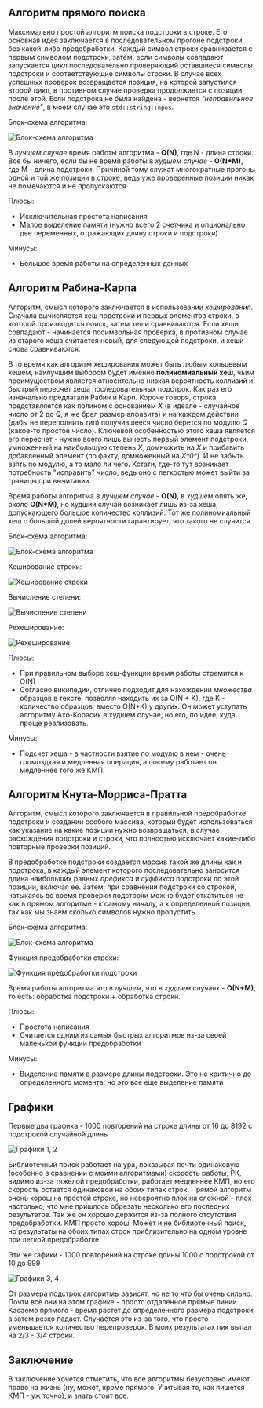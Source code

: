 ## Алгоритм прямого поиска
Максимально простой алгоритм поиска подстроки в строке.
Его основная идея заключается в последовательном прогоне подстроки без какой-либо предобработки. Каждый символ строки сравнивается с первым символом подстроки, затем, если символы совпадают запускается цикл последовательно проверяющий оставшиеся символы подстроки и соответствующие символы строки. В случае всех успешных проверок возвращается позиция, на которой запустился второй цикл, в противном случае проверка продолжается с позиции после этой. Если подстрока не была найдена - вернется _"неправильное значение"_, в моем случае это `std::string::npos`.

Блок-схема алгоритма:

![Блок-схема алгоритма](https://raw.githubusercontent.com/mocurin/test/master/pics/Naive_algorithm.svg?sanitize=true)

В _лучшем случае_ время работы алгоритма - **O(N)**, где N - длина строки. Все бы ничего, если бы не время работы в _худшем случае_ - **O(N*M)**, где M - длина подстроки. Причиной тому служат многократные прогоны одной и той же позиции в строке, ведь уже проверенные позиции никак не помечаются и не пропускаются

Плюсы:

 - Исключительная простота написания
 - Малое выделение памяти (нужно всего 2 счетчика и опционально две переменных, отражающих длину строки и подстроки)

Минусы:
 - Большое время работы на определенных данных
 
## Алгоритм Рабина-Карпа
Алгоритм, смысл которого заключается в использовании _хеширования_.
Сначала вычисляется хеш подстроки и первых элементов строки, в которой производится поиск, затем хеши сравниваются. Если хеши совпадают - начинается посимвольная проверка, в противном случае из старого хеша считается новый, для следующей подстроки, и хеши снова сравниваются.

В то время как алгоритм хеширования может быть любым кольцевым хешем, наилучшим выбором будет именно **полиномиальный хеш**, чьим преимуществом является относительно низкая вероятность коллизий и быстрый пересчет хеша последовательных подстрок. Как раз его изначально предлагали Рабин и Карп.
Короче говоря, строка представляется как полином с основанием _X_ (в идеале - случайное число от 2 до Q, я же брал размер алфавита) и на каждом действии (дабы не переполнить тип) получившееся число берется по модулю _Q_ (какое-то простое число). Ключевой особенностью этого хеша является его пересчет - нужно всего лишь вычесть первый элемент подстроки, умноженный на наибольшую степень *Х*, домножить на *Х* и прибавить добавленный элемент (по факту, домноженный на *Х^0^*). И не забыть взять по модулю, а то мало ли чего. Кстати, где-то тут возникает потребность "исправить" число, ведь оно с легкостью может выйти за границы при вычитании.

Время работы алгоритма в _лучшем случае_ - **O(N)**, в _худшем_ опять же, около **O(N*M)**, но худший случай возникает лишь из-за хеша, допускающего большое количество коллизий. Тот же полиномиальный хеш с большой долей вероятности гарантирует, что такого не случится.

Блок-схема алгоритма:

![Блок-схема алгоритма](https://raw.githubusercontent.com/mocurin/test/master/pics/RK_Algorithm.svg?sanitize=true)

Хеширование строки:

![Хеширование строки](https://raw.githubusercontent.com/mocurin/test/master/pics/String%20hash.svg?sanitize=true)

Вычисление степени:

![Вычисление степени](https://raw.githubusercontent.com/mocurin/test/master/pics/Count%20biggest%20power.svg?sanitize=true)

Рехеширование:

![Рехеширование](https://raw.githubusercontent.com/mocurin/test/master/pics/Rehash.svg?sanitize=true)

Плюсы:
 - При правильном выборе хеш-функции время работы стремится к O(N)
 - Согласно википедии, отлично подходит для нахождении _множества_ образцов в тексте, позволяя находить их за O(N + K), где K - количество образцов, вместо O(N*K) у других. Он может уступать алгоритму Ахо-Корасик в худшем случае, но его, по идее, куда проще реализовать.

Минусы:
  - Подсчет хеша - в частности взятие по модулю в нем - очень громоздкая и медленная операция, а посему работает он медленнее того же КМП.
 
## Алгоритм Кнута-Морриса-Пратта
 
 Алгоритм, смысл которого заключается в правильной предобработке подстроки и создании особого массива, который будет использоваться как указание на какие позиции нужно возвращаться, в случае расхождения подстроки и строки, что полностью исключает какие-либо повторные проверки позиций.
 
В предобработке подстроки создается массив такой же длины как и подстрока, в каждый элемент которого последовательно заносится длина наибольших равных _префикса_ и _суффикса_ подстроки до этой позиции, включая ее. Затем, при сравнении подстроки со строкой, натыкаясь во время проверки подстроки можно будет откатиться не как в прямом алгоритме - к самому началу, а к определенной позиции, так как мы знаем сколько символов нужно пропустить.

Блок-схема алгоритма:

![Блок-схема алгоритма](https://raw.githubusercontent.com/mocurin/test/master/pics/KMP_algorithm.svg?sanitize=true)

Функция предобработки строки:

![Функция предобработки подстроки](https://raw.githubusercontent.com/mocurin/test/master/pics/Prefix%20function.svg?sanitize=true)

Время работы алгоритма что в _лучшем_, что в _худшем_ случаях - **O(N+M)**, то есть: обработка подстроки + обработка строки.

Плюсы:

 - Простота написания
 - Считается одним из самых быстрых алгоритмов из-за своей маленькой функции предобработки

Минусы:

- Выделение памяти в размере длины подстроки. Это не критично до определенного момента, но это все еще выделение памяти

## Графики
Первые два графика - 1000 повторений на строке длины от 16 до 8192 с подстрокой случайной длины

![Графики 1, 2](https://github.com/mocurin/lab_02_report/blob/master/pics/defined_substr.png?raw=true)

Библиотечный поиск работает на ура, показывая почти одинаковую (особенно в сравнении с моими алгоритмами) скорость работы, РК, видимо из-за тяжелой предобработки, работает медленнее КМП, но его скорость остается одинаковой на обоих типах строк. Прямой алгоритм очень хорош на простой строке, но невероятно плох на сложной - плох настолько, что мне пришлось обрезать несколько его последних результатов. Так же он хорошо держится из-за полного отсутствия предобработки. КМП просто хорош. Может и не библиотечный поиск, но результаты на обоих типах строк приблизительно на одном уровне при легкой предобработке.

Эти же гафики - 1000 повторений на строке длины 1000 с подстрокой от 10 до 999

![Графики 3, 4](https://github.com/mocurin/lab_02_report/blob/master/pics/rnd_susbtr.png?raw=true)

От размера подстрок алгоритмы зависят, но не то что бы очень сильно. Почти все они на этом графике - просто отдаленное прямые линии. Касаемо прямого - время растет до определенного размера подстроки, а затем резко падает. Случается это из-за того, что просто уменьшается количество перепроверок. В моих результатах пик выпал на 2/3 - 3/4 строки.

## Заключение
 В заключение хочется отметить, что все алгоритмы безусловно имеют право на жизнь (ну, может, кроме прямого. Учитывая то, как пишется КМП - уж точно), и знать стоит все.

